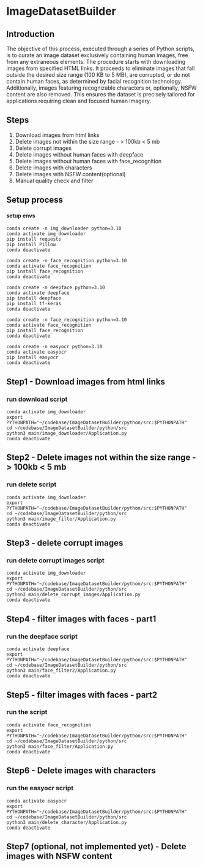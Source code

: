 # ImageDatasetBuilder

## Introduction

The objective of this process, executed through a series of Python scripts, is to curate an image dataset exclusively containing human images, free from any extraneous elements. 
The procedure starts with downloading images from specified HTML links. 
It proceeds to eliminate images that fall outside the desired size range (100 KB to 5 MB), are corrupted, or do not contain human faces, as determined by facial recognition technology. 
Additionally, images featuring recognizable characters or, optionally, NSFW content are also removed. 
This ensures the dataset is precisely tailored for applications requiring clean and focused human imagery.


## Steps
1. Download images from html links  
2. Delete images not within the size range - > 100kb < 5 mb  
3. Delete corrupt images  
4. Delete images without human faces with deepface  
5. Delete images without human faces with face_recognition  
6. Delete images with characters  
7. Delete images with NSFW content(optional)  
8. Manual quality check and filter

## Setup process
#### setup envs
```
conda create -n img_downloader python=3.10    
conda activate img_downloader    
pip install requests    
pip install Pillow    
conda deactivate    
```
```
conda create -n face_recognition python=3.10
conda activate face_recognition
pip install face_recognition
conda deactivate
```
```
conda create -n deepface python=3.10
conda activate deepface
pip install deepface
pip install tf-keras
conda deactivate
```  
```
conda create -n face_recognition python=3.10
conda activate face_recognition
pip install face_recognition
conda deactivate
```  
```
conda create -n easyocr python=3.10
conda activate easyocr
pip install easyocr
conda deactivate
``` 

## Step1 - Download images from html links
### run download script
```
conda activate img_downloader     
export PYTHONPATH="~/codebase/ImageDatasetBuilder/python/src:$PYTHONPATH"    
cd ~/codebase/ImageDatasetBuilder/python/src    
python3 main/image_downloader/Application.py  
conda deactivate  
```
## Step2 - Delete images not within the size range - > 100kb < 5 mb
### run delete script
```
conda activate img_downloader     
export PYTHONPATH="~/codebase/ImageDatasetBuilder/python/src:$PYTHONPATH"    
cd ~/codebase/ImageDatasetBuilder/python/src    
python3 main/image_filter/Application.py  
conda deactivate  
```
## Step3 - delete corrupt images
### run delete corrupt images script
```
conda activate img_downloader     
export PYTHONPATH="~/codebase/ImageDatasetBuilder/python/src:$PYTHONPATH"    
cd ~/codebase/ImageDatasetBuilder/python/src    
python3 main/delete_corrupt_images/Application.py  
conda deactivate
```
## Step4 - filter images with faces - part1
### run the deepface script
```
conda activate deepface 
export PYTHONPATH="~/codebase/ImageDatasetBuilder/python/src:$PYTHONPATH"    
cd ~/codebase/ImageDatasetBuilder/python/src
python3 main/face_filter2/Application.py 
conda deactivate
```
## Step5 - filter images with faces - part2
### run the script
```
conda activate face_recognition
export PYTHONPATH="~/codebase/ImageDatasetBuilder/python/src:$PYTHONPATH"   
cd ~/codebase/ImageDatasetBuilder/python/src
python3 main/face_filter/Application.py  
conda deactivate
```
## Step6 - Delete images with characters
### run the easyocr script
```
conda activate easyocr  
export PYTHONPATH="~/codebase/ImageDatasetBuilder/python/src:$PYTHONPATH"   
cd ~/codebase/ImageDatasetBuilder/python/src
python3 main/delete_character/Application.py  
conda deactivate
```
## Step7 (optional, not implemented yet) - Delete images with NSFW content  